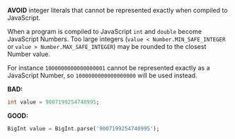 **AVOID** integer literals that cannot be represented exactly when compiled to
JavaScript.

When a program is compiled to JavaScript `int` and `double` become JavaScript
Numbers. Too large integers (`value < Number.MIN_SAFE_INTEGER` or
`value > Number.MAX_SAFE_INTEGER`) may be rounded to the closest Number value.

For instance `1000000000000000001` cannot be represented exactly as a JavaScript
Number, so `1000000000000000000` will be used instead.

**BAD:**
```dart
int value = 9007199254740995;
```

**GOOD:**
```dart
BigInt value = BigInt.parse('9007199254740995');
```


